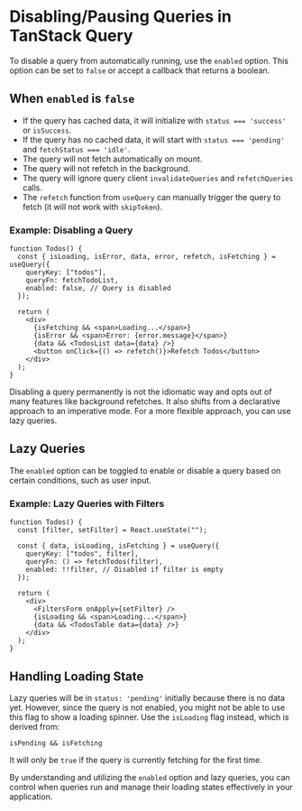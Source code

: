 # Disabling/Pausing Queries in TanStack Query

To disable a query from automatically running, use the `enabled` option. This option can be set to `false` or accept a callback that returns a boolean.

## When `enabled` is `false`

- If the query has cached data, it will initialize with `status === 'success'` or `isSuccess`.
- If the query has no cached data, it will start with `status === 'pending'` and `fetchStatus === 'idle'`.
- The query will not fetch automatically on mount.
- The query will not refetch in the background.
- The query will ignore query client `invalidateQueries` and `refetchQueries` calls.
- The `refetch` function from `useQuery` can manually trigger the query to fetch (it will not work with `skipToken`).

### Example: Disabling a Query

```tsx
function Todos() {
  const { isLoading, isError, data, error, refetch, isFetching } = useQuery({
    queryKey: ["todos"],
    queryFn: fetchTodoList,
    enabled: false, // Query is disabled
  });

  return (
    <div>
      {isFetching && <span>Loading...</span>}
      {isError && <span>Error: {error.message}</span>}
      {data && <TodosList data={data} />}
      <button onClick={() => refetch()}>Refetch Todos</button>
    </div>
  );
}
```

Disabling a query permanently is not the idiomatic way and opts out of many features like background refetches. It also shifts from a declarative approach to an imperative mode. For a more flexible approach, you can use lazy queries.

## Lazy Queries

The `enabled` option can be toggled to enable or disable a query based on certain conditions, such as user input.

### Example: Lazy Queries with Filters

```tsx
function Todos() {
  const [filter, setFilter] = React.useState("");

  const { data, isLoading, isFetching } = useQuery({
    queryKey: ["todos", filter],
    queryFn: () => fetchTodos(filter),
    enabled: !!filter, // Disabled if filter is empty
  });

  return (
    <div>
      <FiltersForm onApply={setFilter} />
      {isLoading && <span>Loading...</span>}
      {data && <TodosTable data={data} />}
    </div>
  );
}
```

## Handling Loading State

Lazy queries will be in `status: 'pending'` initially because there is no data yet. However, since the query is not enabled, you might not be able to use this flag to show a loading spinner. Use the `isLoading` flag instead, which is derived from:

`isPending && isFetching`

It will only be `true` if the query is currently fetching for the first time.

By understanding and utilizing the `enabled` option and lazy queries, you can control when queries run and manage their loading states effectively in your application.
